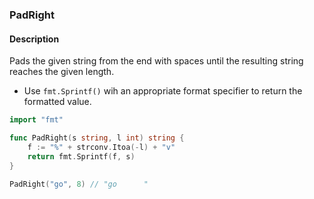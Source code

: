 ### PadRight

#### Description

Pads the given string from the end with spaces until the resulting string reaches the given length.

- Use `fmt.Sprintf()` wih an appropriate format specifier to return the formatted value.

```go
import "fmt"

func PadRight(s string, l int) string {
	f := "%" + strconv.Itoa(-l) + "v"
	return fmt.Sprintf(f, s)
}
```

```go
PadRight("go", 8) // "go      "
```
